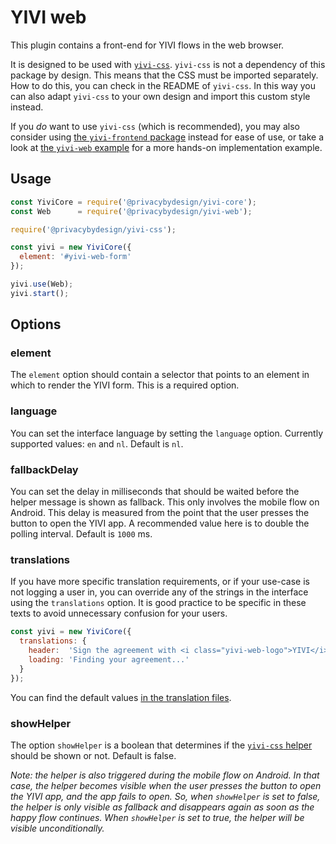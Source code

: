 # YIVI web

This plugin contains a front-end for YIVI flows in the web browser.

It is designed to be used with
[`yivi-css`](https://github.com/privacybydesign/yivi-frontend-packages/tree/master/plugins/yivi-css). 
`yivi-css` is not a dependency of this package by design. This means that the CSS must be imported
separately. How to do this, you can check in the README of `yivi-css`. In this way you can also
adapt `yivi-css` to your own design and import this custom style instead.

If you *do* want to use `yivi-css` (which is recommended), you may also consider using
[the `yivi-frontend` package](https://github.com/privacybydesign/yivi-frontend-packages/tree/master/yivi-frontend)
instead for ease of use, or take a look at
[the `yivi-web` example](https://github.com/privacybydesign/yivi-frontend-packages/tree/master/examples/browser/yivi-web)
for a more hands-on implementation example.

## Usage

```javascript
const YiviCore = require('@privacybydesign/yivi-core');
const Web      = require('@privacybydesign/yivi-web');

require('@privacybydesign/yivi-css');

const yivi = new YiviCore({
  element: '#yivi-web-form'
});

yivi.use(Web);
yivi.start();
```

## Options

### element

The `element` option should contain a selector that points to an element in
which to render the YIVI form. This is a required option.

### language

You can set the interface language by setting the `language` option. Currently
supported values: `en` and `nl`. Default is `nl`.

### fallbackDelay

You can set the delay in milliseconds that should be waited before the helper
message is shown as fallback. This only involves the mobile flow on Android.
This delay is measured from the point that the user presses the button to open
the YIVI app. A recommended value here is to double the polling interval.
Default is `1000` ms.

### translations

If you have more specific translation requirements, or if your use-case is not
logging a user in, you can override any of the strings in the interface using
the `translations` option. It is good practice to be specific in these texts to
avoid unnecessary confusion for your users.

```javascript
const yivi = new YiviCore({
  translations: {
    header:  'Sign the agreement with <i class="yivi-web-logo">YIVI</i>',
    loading: 'Finding your agreement...'
  }
});
```

You can find the default values [in the translation files](https://github.com/privacybydesign/yivi-frontend-packages/tree/master/plugins/yivi-web/translations).

### showHelper

The option `showHelper` is a boolean that determines if the
[`yivi-css` helper](https://privacybydesign.github.io/yivi-frontend-packages/styleguide/section-examples.html#kssref-examples-helpers)
should be shown or not. Default is false.

_Note: the helper is also triggered during the mobile flow on Android. In that case, the helper
becomes visible when the user presses the button to open the YIVI app, and the app fails to open.
So, when `showHelper` is set to false, the helper is only visible as fallback and disappears
again as soon as the happy flow continues. When `showHelper` is set to true, the helper will
be visible unconditionally._
